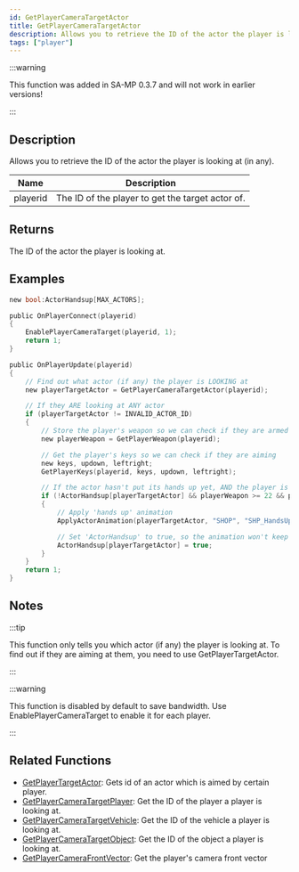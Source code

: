 ```yaml
---
id: GetPlayerCameraTargetActor
title: GetPlayerCameraTargetActor
description: Allows you to retrieve the ID of the actor the player is looking at (in any).
tags: ["player"]
---
```


:::warning

This function was added in SA-MP 0.3.7 and will not work in earlier versions!

:::

## Description

Allows you to retrieve the ID of the actor the player is looking at (in any).

| Name     | Description                                      |
| -------- | ------------------------------------------------ |
| playerid | The ID of the player to get the target actor of. |

## Returns

The ID of the actor the player is looking at.

## Examples

```c
new bool:ActorHandsup[MAX_ACTORS];

public OnPlayerConnect(playerid)
{
    EnablePlayerCameraTarget(playerid, 1);
    return 1;
}

public OnPlayerUpdate(playerid)
{
    // Find out what actor (if any) the player is LOOKING at
    new playerTargetActor = GetPlayerCameraTargetActor(playerid);

    // If they ARE looking at ANY actor
    if (playerTargetActor != INVALID_ACTOR_ID)
    {
        // Store the player's weapon so we can check if they are armed
        new playerWeapon = GetPlayerWeapon(playerid);

        // Get the player's keys so we can check if they are aiming
        new keys, updown, leftright;
        GetPlayerKeys(playerid, keys, updown, leftright);

        // If the actor hasn't put its hands up yet, AND the player is ARMED
        if (!ActorHandsup[playerTargetActor] && playerWeapon >= 22 && playerWeapon <= 42 && keys & KEY_AIM)
        {
            // Apply 'hands up' animation
            ApplyActorAnimation(playerTargetActor, "SHOP", "SHP_HandsUp_Scr",4.1,0,0,0,1,0);

            // Set 'ActorHandsup' to true, so the animation won't keep being reapplied
            ActorHandsup[playerTargetActor] = true;
        }
    }
    return 1;
}
```

## Notes

:::tip

This function only tells you which actor (if any) the player is looking at. To find out if they are aiming at them, you need to use GetPlayerTargetActor.

:::

:::warning

This function is disabled by default to save bandwidth. Use EnablePlayerCameraTarget to enable it for each player.

:::

## Related Functions

- [GetPlayerTargetActor](GetPlayerTargetActor): Gets id of an actor which is aimed by certain player.
- [GetPlayerCameraTargetPlayer](GetPlayerCameratargetPlayer): Get the ID of the player a player is looking at.
- [GetPlayerCameraTargetVehicle](GetPlayerCameraTargetVehicle): Get the ID of the vehicle a player is looking at.
- [GetPlayerCameraTargetObject](GetPlayerCameraTargetObject): Get the ID of the object a player is looking at.
- [GetPlayerCameraFrontVector](GetPlayerCaemraFrontVector): Get the player's camera front vector
